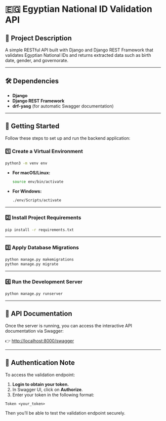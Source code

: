 # 🇪🇬 Egyptian National ID Validation API

## 📖 Project Description

A simple RESTful API built with Django and Django REST Framework that validates Egyptian National IDs and returns extracted data such as birth date, gender, and governorate.

---

## 🛠️ Dependencies

* **Django**
* **Django REST Framework**
* **drf-yasg** (for automatic Swagger documentation)

---

## 🚀 Getting Started

Follow these steps to set up and run the backend application:

### 1️⃣ Create a Virtual Environment

```bash
python3 -m venv env
```

* **For macOS/Linux:**

  ```bash
  source env/bin/activate
  ```

* **For Windows:**

  ```bash
  ./env/Scripts/activate
  ```

---

### 2️⃣ Install Project Requirements

```bash
pip install -r requirements.txt
```

---

### 3️⃣ Apply Database Migrations

```bash
python manage.py makemigrations
python manage.py migrate
```

---

### 4️⃣ Run the Development Server

```bash
python manage.py runserver
```

---

## 📖 API Documentation

Once the server is running, you can access the interactive API documentation via Swagger:

👉 [http://localhost:8000/swagger](http://localhost:8000/swagger)

---

## 🔐 Authentication Note

To access the validation endpoint:

1. **Login to obtain your token.**
2. In Swagger UI, click on **Authorize**.
3. Enter your token in the following format:

```
Token <your_token>
```

Then you’ll be able to test the validation endpoint securely.

